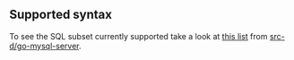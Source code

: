 ## Supported syntax

To see the SQL subset currently supported take a look at [this list](https://github.com/src-d/go-mysql-server/blob/e03c0c8264d306f683a8c1e7933c5d2f4b200a5b/SUPPORTED.md) from [src-d/go-mysql-server](https://github.com/src-d/go-mysql-server).

